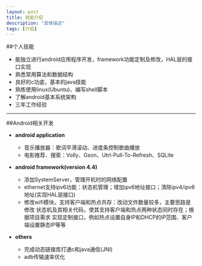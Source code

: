 ```yaml
---
layout: post
title: 技能介绍
description: "具体描述"
tags: [介绍]
---
```


##个人技能
* 能独立进行android应用程序开发，framework功能定制及修改，HAL层的接口实现
* 熟悉常用算法和数据结构
* 良好的c功底，基本的java技能
* 熟练使用linux(Ubuntu)、编写shell脚本
* 了解android基本系统架构
* 三年工作经验

***

##Android相关开发
* **android application**
    * 音乐播放器：歌词平滑滚动、进度条控制歌曲播放
    * 电影推荐、搜索：Volly、Gson、Utrl-Pull-To-Refresh、SQLite
    
* **android framework(version 4.4)**
    * 添加SystemServer，管理开机时的网络配置
    * ethernet支持ipv6功能：状态机管理；增加ipv6地址接口；清除ipv4/ipv6地址(实现HAL层接口)
    * 修改wifi模块，支持客户端和热点共存：改动文件数量较多，主要思路是修改
    状态机及其相关代码，使其支持客户端和热点两种状态同时存在；根据项目需求
    实现定制接口，例如热点设置自身IP和DHCP的IP范围、客户端设置静态IP等等

* **others**
    * 完成动态链接库打通c和java通信(JNI)
    * adb传输速率优化

